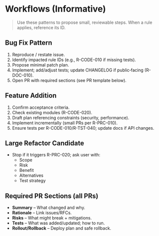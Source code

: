 # Workflows (Informative)

> Use these patterns to propose small, reviewable steps. When a rule applies, reference its ID.

## Bug Fix Pattern
1. Reproduce / restate issue.
2. Identify impacted rule IDs (e.g., R-CODE-010 if missing tests).
3. Propose minimal patch plan.
4. Implement; add/adjust tests; update CHANGELOG if public‑facing (R-DOC-010).
5. Open PR with required sections (see PR template below).

## Feature Addition
1. Confirm acceptance criteria.
2. Check existing modules (R-CODE-020).
3. Draft plan referencing constraints (security, performance).
4. Implement incrementally (small PRs per R-PRC-010).
5. Ensure tests per R-CODE-010/R-TST-040; update docs if API changes.

## Large Refactor Candidate
- Stop if it triggers R-PRC-020; ask user with:
  - Scope
  - Risk
  - Benefit
  - Alternatives
  - Test strategy

## Required PR Sections (all PRs)
- **Summary** – What changed and why.
- **Rationale** – Link issues/RFCs.
- **Risks** – What might break + mitigations.
- **Tests** – What was added/updated; how to run.
- **Rollout/Rollback** – Deploy plan and safe rollback.
